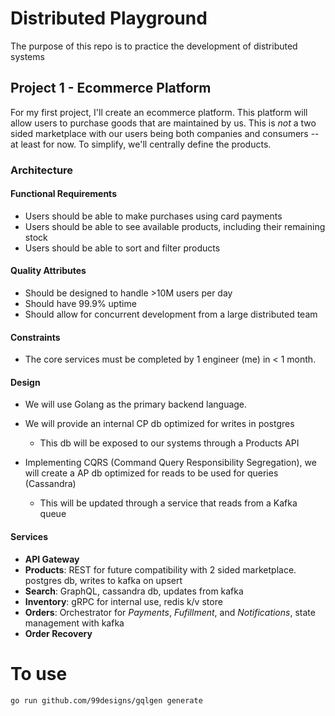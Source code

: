 # Distributed Playground
The purpose of this repo is to practice the development of distributed systems
## Project 1 - Ecommerce Platform
For my first project, I'll create an ecommerce platform. This platform will allow users to purchase goods that are maintained by us. This is *not* a two sided marketplace with our users being both companies and consumers -- at least for now. To simplify, we'll centrally define the products.

### Architecture

#### Functional Requirements
- Users should be able to make purchases using card payments
- Users should be able to see available products, including their remaining stock
- Users should be able to sort and filter products

#### Quality Attributes
- Should be designed to handle >10M users per day
- Should have 99.9% uptime
- Should allow for concurrent development from a large distributed team

#### Constraints
- The core services must be completed by 1 engineer (me) in < 1 month. 

#### Design
- We will use Golang as the primary backend language.

- We will provide an internal CP db optimized for writes in postgres
    - This db will be exposed to our systems through a Products API
- Implementing CQRS (Command Query Responsibility Segregation), we will create a AP db optimized for reads to be used for queries (Cassandra)
    - This will be updated through a service that reads from a Kafka queue

#### Services
- **API Gateway**
- **Products**: REST for future compatibility with 2 sided marketplace. postgres db, writes to kafka on upsert
- **Search**: GraphQL, cassandra db, updates from kafka
- **Inventory**: gRPC for internal use, redis k/v store
- **Orders**: Orchestrator for *Payments*, *Fufillment*, and *Notifications*, state management with kafka
- **Order Recovery**


# To use

`go run github.com/99designs/gqlgen generate`